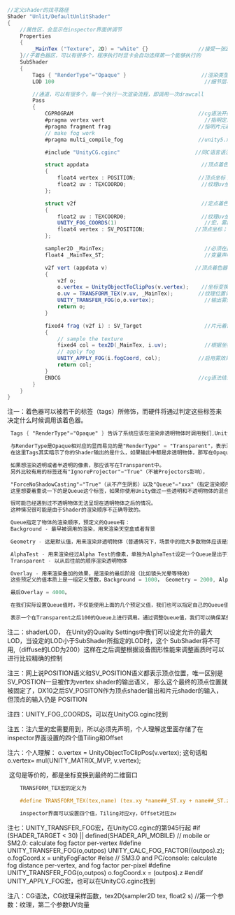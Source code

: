 ```c#
//定义shader的找寻路径
Shader "Unlit/DefaultUnlitShader"        
{    
    //属性区，会显示在inspector界面供调节
    Properties                                
    {
        _MainTex ("Texture", 2D) = "white" {}                //接受一张2D主纹理，默认白色
    }//子着色器区，可以有很多个，程序执行时显卡会自动选择第一个能够执行的
	SubShader                        
	{
    	Tags { "RenderType"="Opaque" }                        //渲染类型：不透明； 注一
    	LOD 100                                                //细节层次100；注二

    	//通道，可以有很多个，每一个执行一次渲染流程，即调用一次drawcall
    	Pass
    	{
            CGPROGRAM                                        //cg语法开始标签
            #pragma vertex vert                                //指明定点着色器使用vert方法
            #pragma fragment frag                            //指明片元着色器使用frag方法
            // make fog work        
            #pragma multi_compile_fog                        //unity5.x新增，使得fog工作

            #include "UnityCG.cginc"                        //同C语言语法，这个文件里面有很多宏，可以直接用

            struct appdata                                    //顶点着色器输入结构体
        	{
            	float4 vertex : POSITION;                    //顶点坐标； 注三
            	float2 uv : TEXCOORD0;                        //纹理uv坐标
            };

            struct v2f                                        //定点着色器输出结构体，同时也是片元着色器输入结构体
            {
                float2 uv : TEXCOORD0;                        //纹理uv坐标
                UNITY_FOG_COORDS(1)                            //宏，雾数据； 注四
                float4 vertex : SV_POSITION;                //顶点坐标； 注三
            };

            sampler2D _MainTex;                                //必须在此声明才能顶点着色器函数和片元着色器函数中使																	用，名字和属性那个一样说明两者绑定
            float4 _MainTex_ST;                                //变量声明，也是一个宏； 注五

            v2f vert (appdata v)                            //顶点着色器函数，每个顶点均会执行
            {
                v2f o;
                o.vertex = UnityObjectToClipPos(v.vertex);    //坐标变换，注六
                o.uv = TRANSFORM_TEX(v.uv, _MainTex);        //纹理位置计算，也是一个宏；注六
                UNITY_TRANSFER_FOG(o,o.vertex);                //输出雾效果，注七
                return o;
            }

            fixed4 frag (v2f i) : SV_Target                    //片元着色器函数
            {
                // sample the texture
                fixed4 col = tex2D(_MainTex, i.uv);            //根据坐标进行纹理采样；注八
                // apply fog
                UNITY_APPLY_FOG(i.fogCoord, col);            //启用雾效果；注七
                return col;
            }
            ENDCG                                            //cg语法结束标签
    	}
    }
}
```



注一：着色器可以被若干的标签（tags）所修饰，而硬件将通过判定这些标签来决定什么时候调用该着色器。

```glsl
 Tags { "RenderType"="Opaque" } 告诉了系统应该在渲染非透明物体时调用我们,Unity定义了一些列这样的渲染过程，

 与RenderType是Opaque相对应的显而易见的是"RenderType" = "Transparent"，表示渲染含有透明效果的物体时调用。
 在这里Tags其实暗示了你的Shader输出的是什么，如果输出中都是非透明物体，那写在Opaque里；

 如果想渲染透明或者半透明的像素，那应该写在Transparent中。
 另外比较有用的标签还有"IgnoreProjector"="True"（不被Projectors影响），

 "ForceNoShadowCasting"="True"（从不产生阴影）以及"Queue"="xxx"（指定渲染顺序队列）。
 这里想要着重说一下的是Queue这个标签，如果你使用Unity做过一些透明和不透明物体的混合的话，

 很可能已经遇到过不透明物体无法呈现在透明物体之后的情况。
 这种情况很可能是由于Shader的渲染顺序不正确导致的。

 Queue指定了物体的渲染顺序，预定义的Queue有：
 Background - 最早被调用的渲染，用来渲染天空盒或者背景

 Geometry - 这是默认值，用来渲染非透明物体（普通情况下，场景中的绝大多数物体应该是非透明的）

 AlphaTest - 用来渲染经过Alpha Test的像素，单独为AlphaTest设定一个Queue是出于对效率的考虑
 Transparent - 以从后往前的顺序渲染透明物体

 Overlay - 用来渲染叠加的效果，是渲染的最后阶段（比如镜头光晕等特效）
 这些预定义的值本质上是一组定义整数，Background = 1000， Geometry = 2000, AlphaTest = 2450， Transparent = 3000，

 最后Overlay = 4000。

 在我们实际设置Queue值时，不仅能使用上面的几个预定义值，我们也可以指定自己的Queue值，写成类似这样："Queue"="Transparent+100"，

 表示一个在Transparent之后100的Queue上进行调用。通过调整Queue值，我们可以确保某些物体一定在另一些物体之前或者之后渲染，这个技巧有时候很有用处
```


注二：shaderLOD， 在Unity的Quality Settings中我们可以设定允许的最大LOD，当设定的LOD小于SubShader所指定的LOD时，这个			SubShader将不可用,（diffuse的LOD为200）这样在之后调整根据设备图形性能来调整画质时可以进行比较精确的控制

注三：网上说POSITION语义和SV_POSITION语义都表示顶点位置，唯一区别是 SV_POSTION一旦被作为vertex shader的输出语义，
     	   那么这个最终的顶点位置就被固定了，DX10之后SV_POSITON作为顶点shader输出和片元shader的输入，但顶点的输入仍是			POSITION


注四：UNITY_FOG_COORDS，可以在UnityCG.cginc找到

注五：注六里的宏需要用到，所以必须先声明，个人理解这里面存储了在inspector界面设置的四个值Tiling和Offset

注六：个人理解： o.vertex = UnityObjectToClipPos(v.vertex); 这句话和 o.vertex= mul(UNITY_MATRIX_MVP, v.vertex);

​			这句是等价的，都是坐标变换到最终的二维窗口

```glsl
 	TRANSFORM_TEX宏的定义为 

 	#define TRANSFORM_TEX(tex,name) (tex.xy *name##_ST.xy + name##_ST.zw) 根据uv坐标来计算真正的纹理上对应的位置，		在选择纹理的

 	inspector界面可以设置四个值，Tiling对应xy，Offset对应zw
```
注七：UNITY_TRANSFER_FOG宏，在UnityCG.cginc的第945行起
     	#if (SHADER_TARGET < 30) || defined(SHADER_API_MOBILE)
       	 // mobile or SM2.0: calculate fog factor per-vertex
        #define UNITY_TRANSFER_FOG(o,outpos) UNITY_CALC_FOG_FACTOR((outpos).z); o.fogCoord.x = unityFogFactor
   		  #else
        	// SM3.0 and PC/console: calculate fog distance per-vertex, and fog factor per-pixel
        #define UNITY_TRANSFER_FOG(o,outpos) o.fogCoord.x = (outpos).z
    	#endif
     UNITY_APPLY_FOG宏，也可以在UnityCG.cginc找到

注八：CG语法，CG纹理采样函数，tex2D(sampler2D tex, float2 s)    //第一个参数：纹理，第二个参数UV向量

